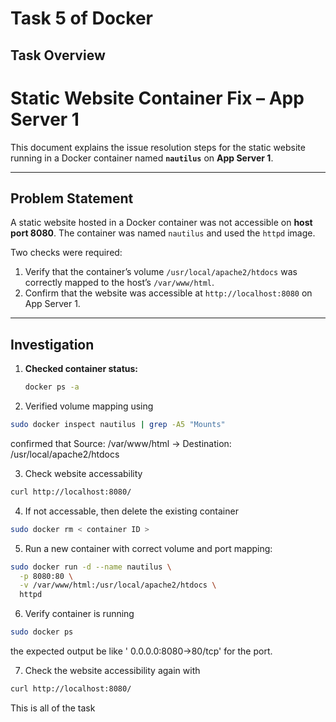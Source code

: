 # Task 5 of Docker

## Task Overview
# Static Website Container Fix – App Server 1

This document explains the issue resolution steps for the static website running in a Docker container named **`nautilus`** on **App Server 1**.

---

## Problem Statement

A static website hosted in a Docker container was not accessible on **host port 8080**. The container was named `nautilus` and used the `httpd` image.  

Two checks were required:

1. Verify that the container’s volume `/usr/local/apache2/htdocs` was correctly mapped to the host’s `/var/www/html`.
2. Confirm that the website was accessible at `http://localhost:8080` on App Server 1.

---

## Investigation

1. **Checked container status:**
   
   ```bash 
   docker ps -a 
   ```
2. Verified volume mapping using 

```bash 
sudo docker inspect nautilus | grep -A5 "Mounts"
```
confirmed that Source: /var/www/html -> Destination: /usr/local/apache2/htdocs

3. Check website accessability
```bash 
curl http://localhost:8080/

```
4. If not accessable, then delete the existing container
```bash
sudo docker rm < container ID >
```
5. Run a new container with correct volume and port mapping:
```bash
sudo docker run -d --name nautilus \
  -p 8080:80 \
  -v /var/www/html:/usr/local/apache2/htdocs \
  httpd
```
6. Verify container is running
```bash 
sudo docker ps
```
the expected output be like ' 0.0.0.0:8080->80/tcp' for the port.

7. Check the website accessibility again with 
```bash
curl http://localhost:8080/
```


This is all of the task


